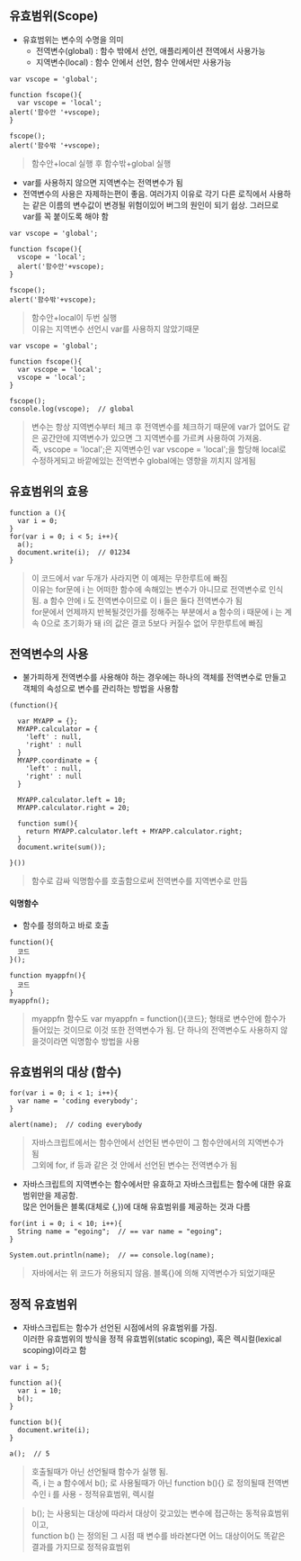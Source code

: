 ## 유효범위(Scope)
- 유효범위는 변수의 수명을 의미
  - 전역변수(global) : 함수 밖에서 선언, 애플리케이션 전역에서 사용가능
  - 지역변수(local) : 함수 안에서 선언, 함수 안에서만 사용가능
```
var vscope = 'global';

function fscope(){
  var vscope = 'local';
alert('함수안 '+vscope);
}

fscope();
alert('함수밖 '+vscope);
```
> 함수안+local 실행 후 함수밖+global 실행

- var를 사용하지 않으면 지역변수는 전역변수가 됨
- 전역변수의 사용은 자제하는편이 좋음. 여러가지 이유로 각기 다른 로직에서 사용하는 같은 이름의 변수값이 변경될 위험이있어 버그의 원인이 되기 쉽상. 그러므로 var를 꼭 붙이도록 해야 함

```
var vscope = 'global';

function fscope(){
  vscope = 'local';
  alert('함수안'+vscope);
}

fscope();
alert('함수밖'+vscope);
```
> 함수안+local이 두번 실행<br />이유는 지역변수 선언시 var를 사용하지 않았기때문

```
var vscope = 'global';

function fscope(){
  var vscope = 'local';
  vscope = 'local';
}

fscope();
console.log(vscope);  // global
```
> 변수는 항상 지역변수부터 체크 후 전역변수를 체크하기 때문에 var가 없어도 같은 공간안에 지역변수가 있으면 그 지역변수를 가르켜 사용하여 가져옴.<br />즉, vscope = 'local';은 지역변수인 var vscope = 'local';을 할당해 local로 수정하게되고 바깥에있는 전역변수 global에는 영향을 끼치지 않게됨


## 유효범위의 효용
```
function a (){
  var i = 0; 
}
for(var i = 0; i < 5; i++){
  a();
  document.write(i);  // 01234
}
```
> 이 코드에서 var 두개가 사라지면 이 예제는 무한루트에 빠짐<br />이유는 for문에 i 는 어떠한 함수에 속해있는 변수가 아니므로 전역변수로 인식 됨. a 함수 안에 i 도 전역변수이므로 이 i 들은 둘다 전역변수가 됨<br />for문에서 언제까지 반복될것인가를 정해주는 부분에서 a 함수의 i 때문에 i 는 계속 0으로 초기화가 돼 i의 값은 결코 5보다 커질수 없어 무한루트에 빠짐


## 전역변수의 사용
- 불가피하게 전역변수를 사용해야 하는 경우에는 하나의 객체를 전역변수로 만들고 객체의 속성으로 변수를 관리하는 방법을 사용함
```
(function(){

  var MYAPP = {};
  MYAPP.calculator = {
    'left' : null,
    'right' : null
  }
  MYAPP.coordinate = {
    'left' : null,
    'right' : null
  }
 
  MYAPP.calculator.left = 10;
  MYAPP.calculator.right = 20;

  function sum(){
    return MYAPP.calculator.left + MYAPP.calculator.right;
  }
  document.write(sum());

}())
```
> 함수로 감싸 익명함수를 호출함으로써 전역변수를 지역변수로 만듬


#### 익명함수
- 함수를 정의하고 바로 호출
```
function(){
  코드
}();
```
```
function myappfn(){
  코드	
}
myappfn();
```
> myappfn 함수도 var myappfn = function(){코드}; 형태로 변수안에 함수가 들어있는 것이므로 이것 또한 전역변수가 됨. 단 하나의 전역변수도 사용하지 않을것이라면 익명함수 방법을 사용


## 유효범위의 대상 (함수)

```
for(var i = 0; i < 1; i++){
  var name = 'coding everybody';
}

alert(name);  // coding everybody
```
> 자바스크립트에서는 함수안에서 선언된 변수만이 그 함수안에서의 지역변수가 됨<br />
그외에 for, if 등과 같은 것 안에서 선언된 변수는 전역변수가 됨

- 자바스크립트의 지역변수는 함수에서만 유효하고 자바스크립트는 함수에 대한 유효범위만을 제공함.<br />많은 언어들은 블록(대체로 {,})에 대해 유효범위를 제공하는 것과 다름
```
for(int i = 0; i < 10; i++){
  String name = "egoing";  // == var name = "egoing";
}

System.out.println(name);  // == console.log(name);
```
> 자바에서는 위 코드가 허용되지 않음. 블록{}에 의해 지역변수가 되었기때문


## 정적 유효범위
- 자바스크립트는 함수가 선언된 시점에서의 유효범위를 가짐.<br />이러한 유효범위의 방식을 정적 유효범위(static scoping), 혹은 렉시컬(lexical scoping)이라고 함
```
var i = 5;
 
function a(){
  var i = 10;
  b();
}
 
function b(){
  document.write(i);
}
 
a();  // 5
```
> 호출될때가 아닌 선언될때 함수가 실행 됨.<br />즉, i 는 a 함수에서 b(); 로 사용될때가 아닌 function b(){} 로 정의될때 전역변수인 i 를 사용 - 정적유효범위, 렉시컬

> b(); 는 사용되는 대상에 따라서 대상이 갖고있는 변수에 접근하는 동적유효범위이고,<br />function b() 는 정의된 그 시점 때 변수를 바라본다면 어느 대상이어도 똑같은 결과를 가지므로 정적유효범위
